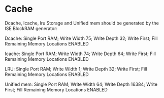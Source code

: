 Cache
===============
Dcache, Icache, lru Storage and Unified mem should be generated by the ISE BlockRAM generator:

Dcache: Single Port RAM; Write Width 75; Write Depth 32; Write First; Fill Remaining Memory Locations ENABLED

Icache: Single Port RAM; Write Width 74; Write Depth 64; Write First; Fill Remaining Memory Locations ENABLED

LRU: Single Port RAM; Write Width 1; Write Depth 32; Write First; Fill Remaining Memory Locations ENABLED

Unified mem: Single Port RAM; Write Width 64; Write Depth 16384; Write First; Fill Remaining Memory Locations ENABLED

